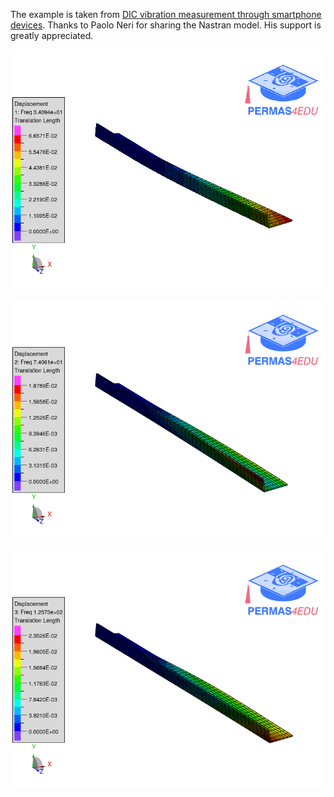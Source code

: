 The example is taken from [DIC vibration measurement through smartphone devices](http://dx.doi.org/10.1088/1742-6596/2802/1/012009).
Thanks to Paolo Neri for sharing the Nastran model. His support is greatly appreciated.

![First mode shape](l_beam_01.gif "First mode shape")

![Second mode shape](l_beam_02.gif "Second mode shape")

![Third mode shape](l_beam_03.gif "Third mode shape")


